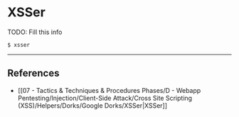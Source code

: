 # XSSer

TODO: Fill this info

```
$ xsser
```

---

## References

- [[07 - Tactics & Techniques & Procedures Phases/D - Webapp Pentesting/Injection/Client-Side Attack/Cross Site Scripting (XSS)/Helpers/Dorks/Google Dorks/XSSer|XSSer]]